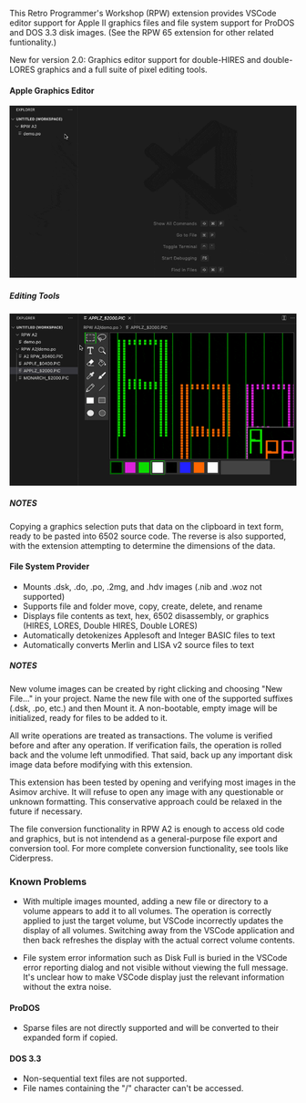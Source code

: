This Retro Programmer's Workshop (RPW) extension provides VSCode editor support for Apple II graphics files and file system support for ProDOS and DOS 3.3 disk images.  (See the RPW 65 extension for other related funtionality.)

New for version 2.0: Graphics editor support for double-HIRES and double-LORES graphics and a full suite of pixel editing tools.

#### Apple Graphics Editor

<img src="images/rpwa2.gif"/>

##### Editing Tools

<img src="images/tools.gif"/>

##### NOTES

Copying a graphics selection puts that data on the clipboard in text form, ready to be pasted into 6502 source code.  The reverse is also supported, with the extension attempting to determine the dimensions of the data.

#### File System Provider

* Mounts .dsk, .do, .po, .2mg, and .hdv images (.nib and .woz not supported)
* Supports file and folder move, copy, create, delete, and rename
* Displays file contents as text, hex, 6502 disassembly, or graphics (HIRES, LORES, Double HIRES, Double LORES)
* Automatically detokenizes Applesoft and Integer BASIC files to text
* Automatically converts Merlin and LISA v2 source files to text

##### NOTES

New volume images can be created by right clicking and choosing "New File..." in your project.  Name the new file with one of the supported suffixes (.dsk, .po, etc.) and then Mount it.  A non-bootable, empty image will be initialized, ready for files to be added to it.

All write operations are treated as transactions.  The volume is verified before and after any operation.  If verification fails, the operation is rolled back and the volume left unmodified.  That said, back up any important disk image data before modifying with this extension.

This extension has been tested by opening and verifying most images in the Asimov archive.  It will refuse to open any image with any questionable or unknown formatting.  This conservative approach could be relaxed in the future if necessary.

The file conversion functionality in RPW A2 is enough to access old code and graphics, but is not intendend as a general-purpose file export and conversion tool.  For more complete conversion functionality, see tools like Ciderpress.

### Known Problems

* With multiple images mounted, adding a new file or directory to a volume appears to add it to all volumes.  The operation is correctly applied to just the target volume, but VSCode incorrectly updates the display of all volumes.  Switching away from the VSCode application and then back refreshes the display with the actual correct volume contents.

* File system error information such as Disk Full is buried in the VSCode error reporting dialog and not visible without viewing the full message.  It's unclear how to make VSCode display just the relevant information without the extra noise.

#### ProDOS

* Sparse files are not directly supported and will be converted to their expanded form if copied.

#### DOS 3.3

* Non-sequential text files are not supported.
* File names containing the "/" character can't be accessed.

